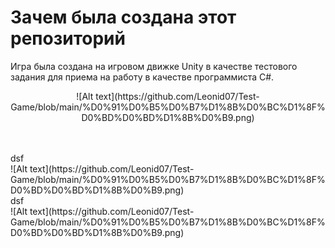 # Зачем была создана этот репозиторий
Игра была создана на игровом движке Unity в качестве тестового задания для приема на работу в качестве программиста C#.
<br>
<p align="center">
  ![Alt text](https://github.com/Leonid07/Test-Game/blob/main/%D0%91%D0%B5%D0%B7%D1%8B%D0%BC%D1%8F%D0%BD%D0%BD%D1%8B%D0%B9.png)
</p>
<br>
<br>
dsf
<br>
![Alt text](https://github.com/Leonid07/Test-Game/blob/main/%D0%91%D0%B5%D0%B7%D1%8B%D0%BC%D1%8F%D0%BD%D0%BD%D1%8B%D0%B9.png)
<br>
dsf
<br>
![Alt text](https://github.com/Leonid07/Test-Game/blob/main/%D0%91%D0%B5%D0%B7%D1%8B%D0%BC%D1%8F%D0%BD%D0%BD%D1%8B%D0%B9.png)
